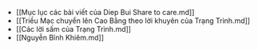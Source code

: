 - [[Mục lục các bài viết của Diep Bui Share to care.md]]
- [[Triều Mạc chuyển lên Cao Bằng theo lời khuyên của Trạng Trình.md]]
- [[Các lời sấm của Trạng Trình.md]]
- [[Nguyễn Bỉnh Khiêm.md]]

